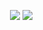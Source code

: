 <p align="right">
<img src="https://github-readme-stats.vercel.app/api/top-langs/?username=fbosch&hide_langs_below=5&theme=dark&layout=compact&hide_border=true&bg_color=0d1118" />
<img src="https://github-readme-stats.vercel.app/api?username=fbosch&theme=dark&hide_border=true&bg_color=0d1118&hide_title=true&show_icons=true&icon_color=8b949e" />
</p>
